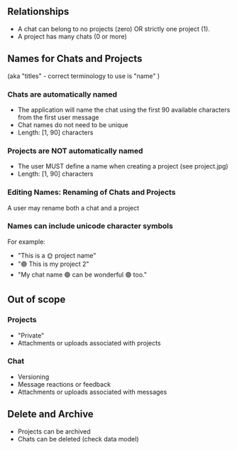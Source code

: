## Relationships
- A chat can belong to no projects (zero) OR strictly one project (1).
- A project has many chats (0 or more)

## Names for Chats and Projects
(aka "titles" - correct terminology to use is "name" )

### Chats are automatically named
- The application will name the chat using the first 90 available characters from the first user message
- Chat names do not need to be unique
- Length: [1, 90] characters

### Projects are NOT automatically named
- The user MUST define a name when creating a project (see project.jpg)
- Length: [1, 90] characters

### Editing Names: Renaming of Chats and Projects
A user may rename both a chat and a project

### Names can include unicode character symbols
For example:
- "This is a 🌞 project name"
- "🟣 This is my project 2"
- "My chat name 🟢 can be wonderful 🟣 too."

## Out of scope

### Projects
- "Private"
- Attachments or uploads associated with projects

### Chat
- Versioning
- Message reactions or feedback
- Attachments or uploads associated with messages

## Delete and Archive
- Projects can be archived
- Chats can be deleted (check data model)

